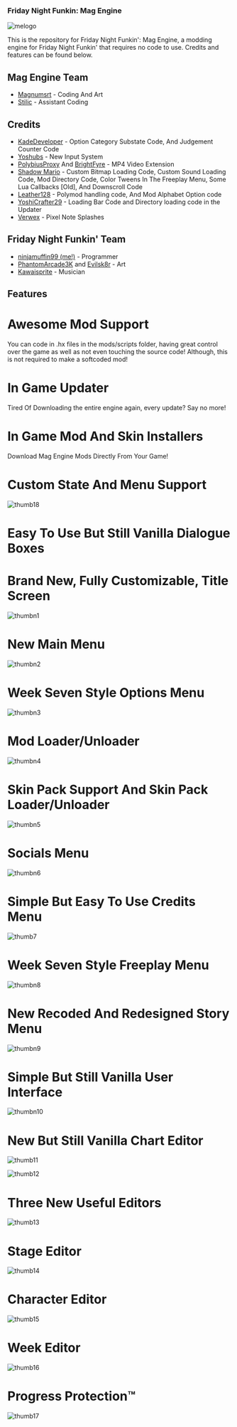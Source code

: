 ### Friday Night Funkin: Mag Engine

![melogo](https://user-images.githubusercontent.com/90519370/223881553-4820e594-c16d-4799-97ac-fa45a7906bf2.png)

This is the repository for Friday Night Funkin': Mag Engine, a modding engine for Friday Night Funkin' that requires no code to use.
Credits and features can be found below.

## Mag Engine Team

- [Magnumsrt](https://twitter.com/MagnumsrtYT) - Coding And Art
- [Stilic](https://gamebanana.com/members/1893262) - Assistant Coding

## Credits

- [KadeDeveloper](https://twitter.com/kade0912) - Option Category Substate Code, And Judgement Counter Code
- [Yoshubs](https://twitter.com/yoshubs) - New Input System
- [PolybiusProxy](https://twitter.com/polybiusproxy) And [BrightFyre](https://twitter.com/fyre_bright) - MP4 Video Extension
- [Shadow Mario](https://twitter.com/Shadow_Mario_) - Custom Bitmap Loading Code, Custom Sound Loading Code, Mod Directory Code, Color Tweens In The Freeplay Menu, Some Lua Callbacks [Old], And Downscroll Code
- [Leather128](https://twitter.com/leather128) - Polymod handling code, And Mod Alphabet Option code
- [YoshiCrafter29](https://twitter.com/YoshiCrafter29) - Loading Bar Code and Directory loading code in the Updater
- [Verwex](https://gamebanana.com/members/1664988) - Pixel Note Splashes

## Friday Night Funkin' Team

- [ninjamuffin99 (me!)](https://twitter.com/ninja_muffin99) - Programmer
- [PhantomArcade3K](https://twitter.com/phantomarcade3k) and [Evilsk8r](https://twitter.com/evilsk8r) - Art
- [Kawaisprite](https://twitter.com/kawaisprite) - Musician

## Features

# Awesome Mod Support

You can code in .hx files in the mods/scripts folder, having great control over the game as well as not even touching the source code!
Although, this is not required to make a softcoded mod!

# In Game Updater

Tired Of Downloading the entire engine again, every update? Say no more!

# In Game Mod And Skin Installers

Download Mag Engine Mods Directly From Your Game!

# Custom State And Menu Support

![thumb18](https://user-images.githubusercontent.com/90519370/168314967-809eaa27-53ff-465b-a61c-ee8a67f7eeab.png)

# Easy To Use But Still Vanilla Dialogue Boxes 

# Brand New, Fully Customizable, Title Screen

![thumbn1](https://user-images.githubusercontent.com/90519370/168313214-4aab8595-c702-423b-a6cc-87127ee473c3.png)

# New Main Menu

![thumbn2](https://user-images.githubusercontent.com/90519370/168313399-3b83cfdb-a349-40ce-9c85-4dd479db2492.png)

# Week Seven Style Options Menu

![thumbn3](https://user-images.githubusercontent.com/90519370/168313578-db7b5142-84f8-4be6-a5f3-961c5d8c5794.png)

# Mod Loader/Unloader

![thumbn4](https://user-images.githubusercontent.com/90519370/168313718-1a8edc73-52c3-4bef-80ce-d7570ee8abb0.png)

# Skin Pack Support And Skin Pack Loader/Unloader

![thumbn5](https://user-images.githubusercontent.com/90519370/168313800-23f0b85f-c926-47fc-8480-c70ae85ce0f2.png)

# Socials Menu

![thumbn6](https://user-images.githubusercontent.com/90519370/168313878-ab04d17b-9147-4655-9a99-57d340bb0d56.png)

# Simple But Easy To Use Credits Menu

![thumb7](https://user-images.githubusercontent.com/90519370/168313998-a3b23d85-46e9-42f1-929e-e1c9c93757f2.png)

# Week Seven Style Freeplay Menu

![thumbn8](https://user-images.githubusercontent.com/90519370/168314082-9b33490e-c3c0-4a2c-8622-bc712e376138.png)

# New Recoded And Redesigned Story Menu

![thumbn9](https://user-images.githubusercontent.com/90519370/168314238-0024584b-e415-4889-83f3-35f9213c9c16.png)

# Simple But Still Vanilla User Interface

![thumbn10](https://user-images.githubusercontent.com/90519370/168314377-0ab9c690-f7e7-41f4-93f9-3daa8fd16d6a.png)

# New But Still Vanilla Chart Editor

![thumb11](https://user-images.githubusercontent.com/90519370/168314544-fbccec36-606e-4817-8f12-f9698328f9c3.png)

![thumb12](https://user-images.githubusercontent.com/90519370/168314571-26eba0c4-6a0a-48af-8293-36c85958adea.png)

# Three New Useful Editors

![thumb13](https://user-images.githubusercontent.com/90519370/168314666-76cdcfbd-c7f8-4f97-b20e-342b55fd632e.png)

# Stage Editor

![thumb14](https://user-images.githubusercontent.com/90519370/168314710-2038e3d9-8fe0-441f-ad50-decb49071e5c.png)

# Character Editor

![thumb15](https://user-images.githubusercontent.com/90519370/168314741-2822d772-e92b-4969-afc8-c06f03316cea.png)

# Week Editor

![thumb16](https://user-images.githubusercontent.com/90519370/168314803-093e08a1-96f3-4bd6-8cb8-3f577cdc4915.png)

# Progress Protection™

![thumb17](https://user-images.githubusercontent.com/90519370/168314917-e2e5a64d-af66-45a0-be9f-484fc58dc21f.png)
